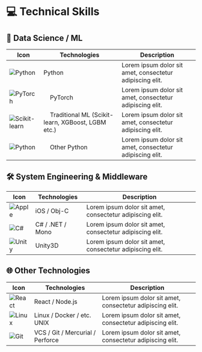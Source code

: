 # 💻 Technical Skills

## 🧠 Data Science / ML

| Icon | Technologies | Description |
|------|--------------|-------------|
| ![Python](https://img.shields.io/badge/-Python-3776AB?style=flat-square&logo=Python&logoColor=white) | Python | Lorem ipsum dolor sit amet, consectetur adipiscing elit. |
| ![PyTorch](https://img.shields.io/badge/-PyTorch-EE4C2C?style=flat-square&logo=PyTorch&logoColor=white) | &nbsp;&nbsp;&nbsp;&nbsp;PyTorch | Lorem ipsum dolor sit amet, consectetur adipiscing elit. |
| ![Scikit-learn](https://img.shields.io/badge/-Scikit--learn-F7931E?style=flat-square&logo=scikit-learn&logoColor=white) | &nbsp;&nbsp;&nbsp;&nbsp;Traditional ML (Scikit-learn, XGBoost, LGBM etc.) | Lorem ipsum dolor sit amet, consectetur adipiscing elit. |
| ![Python](https://img.shields.io/badge/-Python-3776AB?style=flat-square&logo=Python&logoColor=white) | &nbsp;&nbsp;&nbsp;&nbsp;Other Python | Lorem ipsum dolor sit amet, consectetur adipiscing elit. |

## 🛠 System Engineering & Middleware

| Icon | Technologies | Description |
|------|--------------|-------------|
| ![Apple](https://img.shields.io/badge/-Apple-000000?style=flat-square&logo=apple&logoColor=white) | iOS / Obj-C | Lorem ipsum dolor sit amet, consectetur adipiscing elit. |
| ![C#](https://img.shields.io/badge/-C%23-239120?style=flat-square&logo=c-sharp&logoColor=white) | C# / .NET / Mono | Lorem ipsum dolor sit amet, consectetur adipiscing elit. |
| ![Unity](https://img.shields.io/badge/-Unity-000000?style=flat-square&logo=unity&logoColor=white) | Unity3D | Lorem ipsum dolor sit amet, consectetur adipiscing elit. |

## 🌐 Other Technologies

| Icon | Technologies | Description |
|------|--------------|-------------|
| ![React](https://img.shields.io/badge/-React-61DAFB?style=flat-square&logo=react&logoColor=black) | React / Node.js | Lorem ipsum dolor sit amet, consectetur adipiscing elit. |
| ![Linux](https://img.shields.io/badge/-Linux-FCC624?style=flat-square&logo=linux&logoColor=black) | Linux / Docker / etc. UNIX | Lorem ipsum dolor sit amet, consectetur adipiscing elit. |
| ![Git](https://img.shields.io/badge/-Git-F05032?style=flat-square&logo=git&logoColor=white) | VCS / Git / Mercurial / Perforce | Lorem ipsum dolor sit amet, consectetur adipiscing elit. |